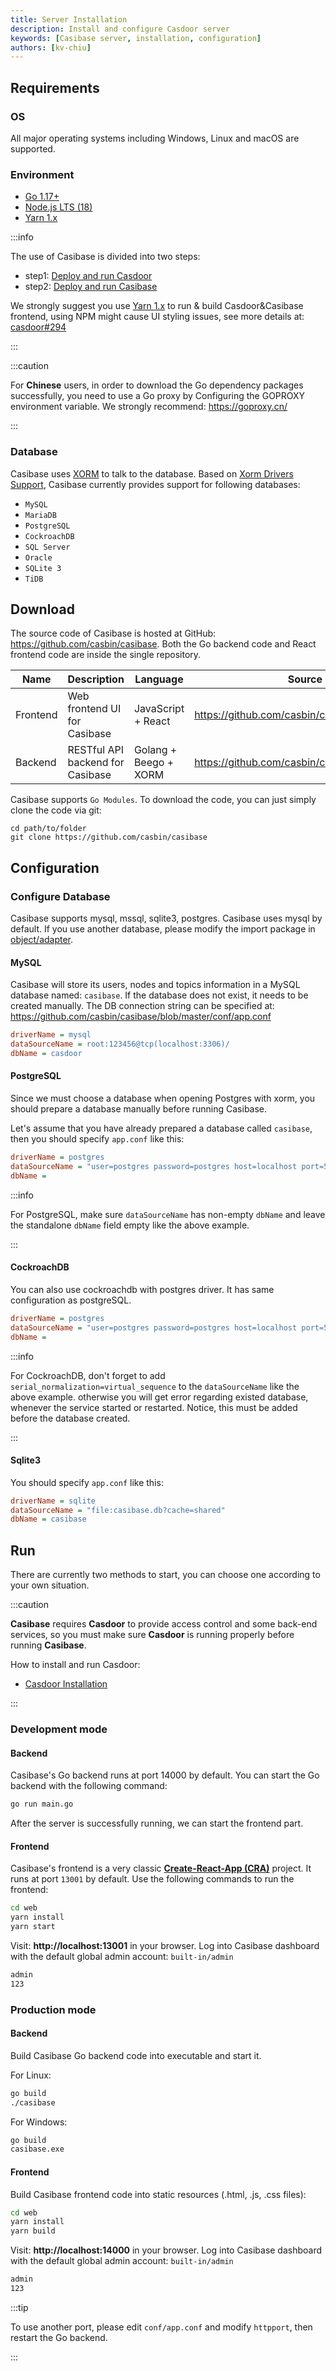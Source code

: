 ```yaml
---
title: Server Installation
description: Install and configure Casdoor server
keywords: [Casibase server, installation, configuration]
authors: [kv-chiu]
---
```


## Requirements

### OS

All major operating systems including Windows, Linux and macOS are supported.

### Environment

- [Go 1.17+](https://go.dev/dl/)
- [Node.js LTS (18)](https://nodejs.org)
- [Yarn 1.x](https://classic.yarnpkg.com/en/docs/install)

:::info

The use of Casibase is divided into two steps:

- step1: [Deploy and run Casdoor](https://casdoor.org/docs/basic/server-installation)
- step2: [Deploy and run Casibase](https://casibase.org/)

We strongly suggest you use [Yarn 1.x](https://classic.yarnpkg.com/en/docs/install) to run & build Casdoor&Casibase frontend, using NPM might cause UI styling issues, see more details at: [casdoor#294](https://github.com/casdoor/casdoor/issues/294)

:::

:::caution

For **Chinese** users, in order to download the Go dependency packages successfully, you need to use a Go proxy by Configuring the GOPROXY environment variable. We strongly recommend: <https://goproxy.cn/>

:::

### Database

Casibase uses [XORM](https://xorm.io/) to talk to the database. Based on [Xorm Drivers Support](https://gitea.com/xorm/xorm#drivers-support), Casibase currently provides support for following databases:

- `MySQL`
- `MariaDB`
- `PostgreSQL`
- `CockroachDB`
- `SQL Server`
- `Oracle`
- `SQLite 3`
- `TiDB`

## Download

The source code of Casibase is hosted at GitHub: <https://github.com/casbin/casibase>. Both the Go backend code and React frontend code are inside the single repository.

Name | Description                      | Language | Source code
----|----------------------------------|----|----
Frontend | Web frontend UI for Casibase     | JavaScript + React | <https://github.com/casbin/casibase/tree/master/web>
Backend | RESTful API backend for Casibase | Golang + Beego + XORM | <https://github.com/casbin/casibase>

Casibase supports `Go Modules`. To download the code, you can just simply clone the code via git:

```shell
cd path/to/folder
git clone https://github.com/casbin/casibase
```

## Configuration

### Configure Database

Casibase supports mysql, mssql, sqlite3, postgres. Casibase uses mysql by default. If you use another database, please
modify the import package in [object/adapter](https://github.com/casbin/casibase/blob/master/object/adapter.go).

#### MySQL

Casibase will store its users, nodes and topics information in a MySQL database named: `casibase`. If the database does not exist, it needs to be created manually. The DB connection string can be specified at: <https://github.com/casbin/casibase/blob/master/conf/app.conf>

  ```ini
  driverName = mysql
  dataSourceName = root:123456@tcp(localhost:3306)/
  dbName = casdoor
  ```

#### PostgreSQL

Since we must choose a database when opening Postgres with xorm, you should prepare a database manually before running Casibase.

Let's assume that you have already prepared a database called `casibase`, then you should specify `app.conf` like this:

  ```ini
  driverName = postgres
  dataSourceName = "user=postgres password=postgres host=localhost port=5432 sslmode=disable dbname=casibase"
  dbName =
  ```

:::info

For PostgreSQL, make sure `dataSourceName` has non-empty `dbName` and leave the standalone `dbName` field empty like the above example.

:::

#### CockroachDB

You can also use cockroachdb with postgres driver. It has same configuration as postgreSQL.

  ```ini
  driverName = postgres
  dataSourceName = "user=postgres password=postgres host=localhost port=5432 sslmode=disable dbname=casibase serial_normalization=virtual_sequence"
  dbName =
  ```

:::info

For CockroachDB, don't forget to add `serial_normalization=virtual_sequence` to the `dataSourceName` like the above example. otherwise you will get error regarding existed database, whenever the service started or restarted. Notice, this must be added before the database created.

:::

#### Sqlite3

You should specify `app.conf` like this:

```ini
driverName = sqlite
dataSourceName = "file:casibase.db?cache=shared"
dbName = casibase
```

## Run

There are currently two methods to start, you can choose one according to your own situation.

:::caution

**Casibase** requires **Casdoor** to provide access control and some back-end services, so you must make sure **Casdoor** is running properly before running **Casibase**.

How to install and run Casdoor:

- [Casdoor Installation](https://casdoor.org/docs/basic/server-installation)

:::

### Development mode

#### Backend

Casibase's Go backend runs at port 14000 by default. You can start the Go backend with the following command:

```bash
go run main.go
```

After the server is successfully running, we can start the frontend part.

#### Frontend

Casibase's frontend is a very classic [**Create-React-App (CRA)**](https://create-react-app.dev/) project. It runs at port `13001` by default. Use the following commands to run the frontend:

```bash
cd web
yarn install
yarn start
```

Visit: **http://localhost:13001** in your browser. Log into Casibase dashboard with the default global admin account: `built-in/admin`

```bash
admin
123
```

### Production mode

#### Backend

Build Casibase Go backend code into executable and start it.

For Linux:

```bash
go build
./casibase
```

For Windows:

```bash
go build
casibase.exe
```

#### Frontend

Build Casibase frontend code into static resources (.html, .js, .css files):

```bash
cd web
yarn install
yarn build
```

Visit: **http://localhost:14000** in your browser. Log into Casibase dashboard with the default global admin account: `built-in/admin`

```bash
admin
123
```

:::tip

To use another port, please edit ```conf/app.conf``` and modify `httpport`, then restart the Go backend.

:::
